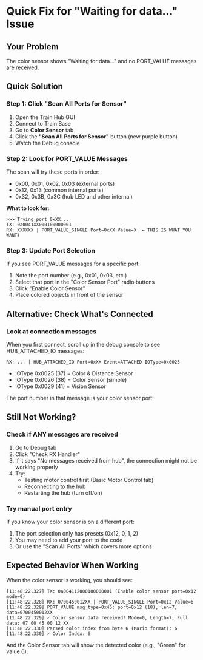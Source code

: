 # Quick Fix for "Waiting for data..." Issue

## Your Problem
The color sensor shows "Waiting for data..." and no PORT_VALUE messages are received.

## Quick Solution

### Step 1: Click "Scan All Ports for Sensor"
1. Open the Train Hub GUI
2. Connect to Train Base
3. Go to **Color Sensor** tab
4. Click the **"Scan All Ports for Sensor"** button (new purple button)
5. Watch the Debug console

### Step 2: Look for PORT_VALUE Messages
The scan will try these ports in order:
- 0x00, 0x01, 0x02, 0x03 (external ports)
- 0x12, 0x13 (common internal ports)
- 0x32, 0x3B, 0x3C (hub LED and other internal)

**What to look for:**
```
>>> Trying port 0xXX...
TX: 0a0041XX000100000001
RX: XXXXXX | PORT_VALUE_SINGLE Port=0xXX Value=X  ← THIS IS WHAT YOU WANT!
```

### Step 3: Update Port Selection
If you see PORT_VALUE messages for a specific port:
1. Note the port number (e.g., 0x01, 0x03, etc.)
2. Select that port in the "Color Sensor Port" radio buttons
3. Click "Enable Color Sensor"
4. Place colored objects in front of the sensor

## Alternative: Check What's Connected

### Look at connection messages
When you first connect, scroll up in the debug console to see HUB_ATTACHED_IO messages:
```
RX: ... | HUB_ATTACHED_IO Port=0xXX Event=ATTACHED IOType=0x0025
```

- IOType 0x0025 (37) = Color & Distance Sensor
- IOType 0x0026 (38) = Color Sensor (simple)
- IOType 0x0029 (41) = Vision Sensor

The port number in that message is your color sensor port!

## Still Not Working?

### Check if ANY messages are received
1. Go to Debug tab
2. Click "Check RX Handler"
3. If it says "No messages received from hub", the connection might not be working properly
4. Try:
   - Testing motor control first (Basic Motor Control tab)
   - Reconnecting to the hub
   - Restarting the hub (turn off/on)

### Try manual port entry
If you know your color sensor is on a different port:
1. The port selection only has presets (0x12, 0, 1, 2)
2. You may need to add your port to the code
3. Or use the "Scan All Ports" which covers more options

## Expected Behavior When Working

When the color sensor is working, you should see:
```
[11:48:22.327] TX: 0a004112000100000001 (Enable color sensor port=0x12 mode=0)
[11:48:22.328] RX: 0700450012XX | PORT_VALUE_SINGLE Port=0x12 Value=6
[11:48:22.329] PORT_VALUE msg_type=0x45: port=0x12 (18), len=7, data=0700450012XX
[11:48:22.329] ✓ Color sensor data received! Mode=0, Length=7, Full data: 07 00 45 00 12 XX
[11:48:22.330] Parsed color index from byte 6 (Mario format): 6
[11:48:22.330] ✓ Color Index: 6
```

And the Color Sensor tab will show the detected color (e.g., "Green" for value 6).
